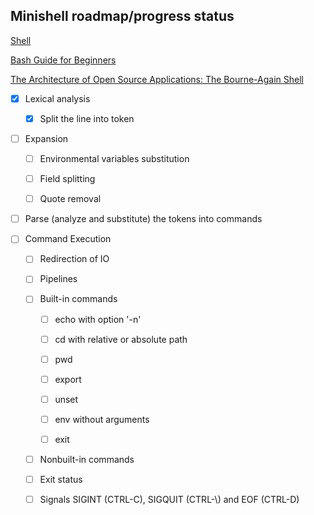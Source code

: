 ## Minishell roadmap/progress status

[Shell](https://pubs.opengroup.org/onlinepubs/9699919799/idx/shell.html)

[Bash Guide for Beginners](https://tldp.org/LDP/Bash-Beginners-Guide/html/index.html)

[The Architecture of Open Source Applications: The Bourne-Again Shell](https://www.aosabook.org/en/bash.html)

- [x] Lexical analysis
  
  - [x] Split the line into token

- [ ] Expansion 
  
  - [ ] Environmental variables substitution
  
  - [ ] Field splitting
  
  - [ ] Quote removal

- [ ] Parse (analyze and substitute) the tokens into commands

- [ ] Command Execution
  
  - [ ] Redirection of IO
  
  - [ ] Pipelines
  
  - [ ] Built-in commands
    
    - [ ] echo with option '-n'
    
    - [ ] cd with relative or absolute path
    
    - [ ] pwd
    
    - [ ] export
    
    - [ ] unset
    
    - [ ] env without arguments
    
    - [ ] exit
  
  - [ ] Nonbuilt-in commands
  
  - [ ] Exit status
  
  - [ ] Signals SIGINT (CTRL-C), SIGQUIT \(CTRL-\\\) and EOF \(CTRL-D\)
  
    
